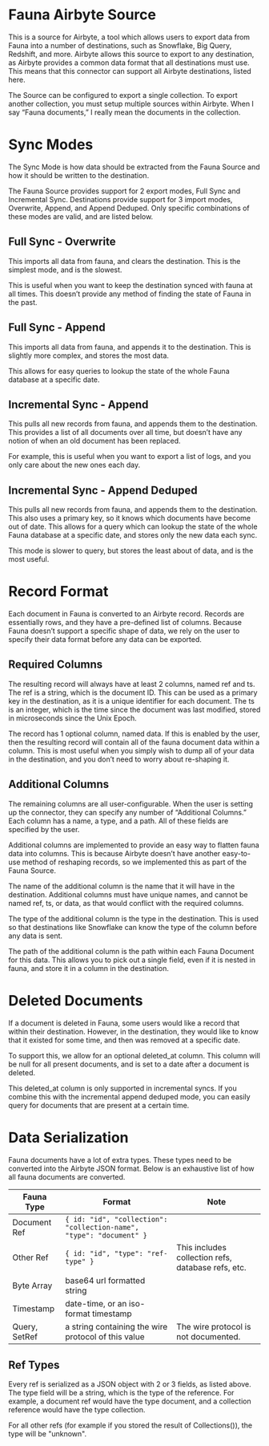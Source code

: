 # Fauna Airbyte Source

This is a source for Airbyte, a tool which allows users to export data from Fauna into a number of destinations, such as
Snowflake, Big Query, Redshift, and more. Airbyte allows this source to export to any destination, as Airbyte provides a
common data format that all destinations must use. This means that this connector can support all Airbyte destinations,
listed here.

The Source can be configured to export a single collection. To export another collection, you must setup multiple
sources within Airbyte. When I say “Fauna documents,” I really mean the documents in the collection.

# Sync Modes

The Sync Mode is how data should be extracted from the Fauna Source and how it should be written to the destination.

The Fauna Source provides support for 2 export modes, Full Sync and Incremental Sync. Destinations provide support for 3
import modes, Overwrite, Append, and Append Deduped. Only specific combinations of these modes are valid, and are listed
below.

## Full Sync - Overwrite

This imports all data from fauna, and clears the destination. This is the simplest mode, and is the slowest.

This is useful when you want to keep the destination synced with fauna at all times. This doesn’t provide any method of
finding the state of Fauna in the past.

## Full Sync - Append

This imports all data from fauna, and appends it to the destination. This is slightly more complex, and stores the most
data.

This allows for easy queries to lookup the state of the whole Fauna database at a specific date.

## Incremental Sync - Append

This pulls all new records from fauna, and appends them to the destination. This provides a list of all documents over
all time, but doesn’t have any notion of when an old document has been replaced.

For example, this is useful when you want to export a list of logs, and you only care about the new ones each day.

## Incremental Sync - Append Deduped

This pulls all new records from fauna, and appends them to the destination. This also uses a primary key, so it knows
which documents have become out of date. This allows for a query which can lookup the state of the whole Fauna database
at a specific date, and stores only the new data each sync.

This mode is slower to query, but stores the least about of data, and is the most useful.

# Record Format

Each document in Fauna is converted to an Airbyte record. Records are essentially rows, and they have a pre-defined list
of columns. Because Fauna doesn’t support a specific shape of data, we rely on the user to specify their data format
before any data can be exported.

## Required Columns

The resulting record will always have at least 2 columns, named ref and ts. The ref is a string, which is the document
ID. This can be used as a primary key in the destination, as it is a unique identifier for each document. The ts is an
integer, which is the time since the document was last modified, stored in microseconds since the Unix Epoch.

The record has 1 optional column, named data. If this is enabled by the user, then the resulting record will contain all
of the fauna document data within a column. This is most useful when you simply wish to dump all of your data in the
destination, and you don’t need to worry about re-shaping it.

## Additional Columns

The remaining columns are all user-configurable. When the user is setting up the connector, they can specify any number
of “Additional Columns.” Each column has a name, a type, and a path. All of these fields are specified by the user.

Additional columns are implemented to provide an easy way to flatten fauna data into columns. This is because Airbyte
doesn’t have another easy-to-use method of reshaping records, so we implemented this as part of the Fauna Source.

The name of the additional column is the name that it will have in the destination. Additional columns must have unique
names, and cannot be named ref, ts, or data, as that would conflict with the required columns.

The type of the additional column is the type in the destination. This is used so that destinations like Snowflake can
know the type of the column before any data is sent.

The path of the additional column is the path within each Fauna Document for this data. This allows you to pick out a
single field, even if it is nested in fauna, and store it in a column in the destination.

# Deleted Documents

If a document is deleted in Fauna, some users would like a record that within their destination. However, in the
destination, they would like to know that it existed for some time, and then was removed at a specific date.

To support this, we allow for an optional deleted_at column. This column will be null for all present documents, and is
set to a date after a document is deleted.

This deleted_at column is only supported in incremental syncs. If you combine this with the incremental append deduped
mode, you can easily query for documents that are present at a certain time.

# Data Serialization

Fauna documents have a lot of extra types. These types need to be converted into the Airbyte JSON format. Below is an
exhaustive list of how all fauna documents are converted.

| Fauna Type    | Format                                                              | Note                                               |
| ------------- | ------------------------------------------------------------------- | -------------------------------------------------- |
| Document Ref  | `{ id: "id", "collection": "collection-name", "type": "document" }` |                                                    |
| Other Ref     | `{ id: "id", "type": "ref-type" }`                                  | This includes collection refs, database refs, etc. |
| Byte Array    | base64 url formatted string                                         |                                                    |
| Timestamp     | date-time, or an iso-format timestamp                               |                                                    |
| Query, SetRef | a string containing the wire protocol of this value                 | The wire protocol is not documented.               |

## Ref Types

Every ref is serialized as a JSON object with 2 or 3 fields, as listed above. The type field will be a string, which is
the type of the reference. For example, a document ref would have the type document, and a collection reference would
have the type collection.

For all other refs (for example if you stored the result of Collections()), the type will be "unknown".
